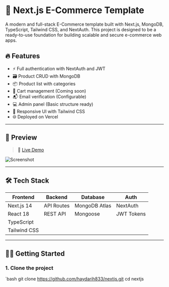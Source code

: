 # 🛒 Next.js E-Commerce Template

A modern and full-stack E-Commerce template built with Next.js, MongoDB, TypeScript, Tailwind CSS, and NextAuth. This project is designed to be a ready-to-use foundation for building scalable and secure e-commerce web apps.

## 🔥 Features

- ⚡️ Full authentication with NextAuth and JWT
- 🗃️ Product CRUD with MongoDB
- 📦 Product list with categories
- 🛒 Cart management (Coming soon)
- 📬 Email verification (Configurable)
- 💻 Admin panel (Basic structure ready)
- 📱 Responsive UI with Tailwind CSS
- 🌐 Deployed on Vercel

---

## 📸 Preview

> 🔗 [Live Demo](https://nextjs-shop-nu-olive.vercel.app)

![Screenshot](https://your-screenshot-link.com)

---

## 🛠️ Tech Stack

| Frontend      | Backend       | Database     | Auth        |
|---------------|---------------|--------------|-------------|
| Next.js 14    | API Routes     | MongoDB Atlas | NextAuth    |
| React 18      | REST API       | Mongoose      | JWT Tokens  |
| TypeScript    |                |               |             |
| Tailwind CSS  |                |               |             |

---

## 🧑‍💻 Getting Started

### 1. Clone the project

`bash
git clone https://github.com/haydarih833/nextjs.git
cd nextjs
